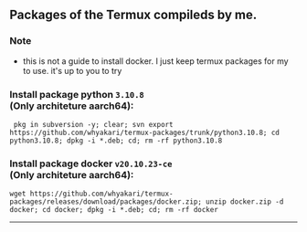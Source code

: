 ## Packages of the Termux compileds by me.

### Note
- this is not a guide to install docker. I just keep termux packages for my to use. it's up to you to try

### Install package python `3.10.8` <br> (**Only** architeture **aarch64**):
```
 pkg in subversion -y; clear; svn export https://github.com/whyakari/termux-packages/trunk/python3.10.8; cd python3.10.8; dpkg -i *.deb; cd; rm -rf python3.10.8
```

### Install package docker `v20.10.23-ce` <br> (**Only** architeture **aarch64**):
```
wget https://github.com/whyakari/termux-packages/releases/download/packages/docker.zip; unzip docker.zip -d docker; cd docker; dpkg -i *.deb; cd; rm -rf docker
```
----
